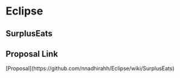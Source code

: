 # Eclipse
<h2>SurplusEats</h2>

<h2>Proposal Link</h2>
[Proposal](https://github.com/nnadhirahh/Eclipse/wiki/SurplusEats)
